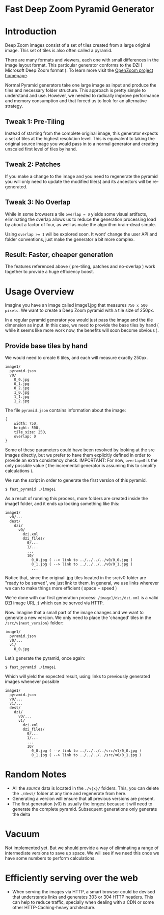 # Fast Deep Zoom Pyramid Generator

# Introduction

Deep Zoom images consist of a set of tiles created from a large original image. This set of tiles is also often called a pyramid.

There are many formats and viewers, each one with small differences in the image layout format. This particular generator conforms to the DZI ( Microsoft Deep Zoom format ). To learn more visit the [OpenZoom project homepage](http://www.openzoom.org/).

Normal Pyramid generators take one large image as input and produce the tiles and necessary folder structure. This approach is pretty simple to understand and use. However, we needed to radically improve performance and memory consumption and that forced us to look for an alternative strategy.

## Tweak 1: Pre-Tiling

Instead of starting from the complete original image, this generator expects a set of tiles at the highest resolution level. This is equivalent to taking the original source image you would pass in to a normal generator and creating unscaled first level of tiles by hand.

## Tweak 2: Patches

If you make a change to the image and you need to regenerate the pyramid you will only need to update the modified tile(s) and its ancestors will be re-generated.

## Tweak 3: No Overlap

While in some browsers a tile `overlap = 0` yields some visual artifacts, eliminating the overlap allows us to reduce the generation processing load by about a factor of four, as well as make the algorithm brain-dead simple.

Using `overlap >= 1` will be explored soon. It wont' change the user API and folder conventions, just make the generator a bit more complex.

## Result: Faster, cheaper generation

The features referenced above ( pre-tiling, patches and no-overlap ) work together to provide a huge efficiency boost.

# Usage Overview

Imagine you have an image called image1.jpg that measures `750 x 500 pixels`. We want to create a Deep Zoom pyramid with a tile size of 250px.

In a regular pyramid generator you would just pass the image and the tile dimension as input. In this case, we need to provide the base tiles by hand ( while it seems like more work now, the benefits will soon become obvious ).

## Provide base tiles by hand

We would need to create 6 tiles, and each will measure exactly 250px.

    image1/
      pyramid.json
      v0/
        0_0.jpg
        0_1.jpg
        0_2.jpg
        1_0.jpg
        1_1.jpg
        1_2.jpg

The file `pyramid.json` contains information about the image:

    {
        width: 750,
        height: 500,
        tile_size: 250,
        overlap: 0
    }

Some of these parameters could have been resolved by looking at the src images directly, but we prefer to have them explicitly defined in order to provide an extra consistency check.
IMPORTANT: For now, `overlap=0` is the only possible value ( the incremental generator is assuming this to simplify calculations ).

We run the script in order to generate the first version of this pyramid.

    $ fast_pyramid ./image1

As a result of running this process, more folders are created inside the image1 folder, and it ends up looking something like this:

    image1/
      v0/...
      dest/
        dzi/
          v0/
            dzi.xml
            dzi_files/
              0/...
              1/...
              ...
              10/
                0_0.jpg ( --> link to ../../../../v0/0_0.jpg )
                0_1.jpg ( --> link to ../../../../v0/0_1.jpg )
                ...

Notice that, since the original .jpg tiles located in the src/v0 folder are "ready to be served", we just link to them.
In general, we use links wherever we can to make things more efficient ( space + speed )

We’re done with our first generation process: `/image1/dzi/dzi.xml` is a valid DZI image URL ;) which can be served via HTTP.

Now. Imagine that a small part of the image changes and we want to generate a new version.
We only need to place the 'changed' tiles in the `/src/v{next_version}` folder:

    image1/
      pyramid.json
      v0/...
      v1/
        0_0.jpg

Let’s generate the pyramid, once again:

    $ fast_pyramid ./image1

Which will yield the expected result, using links to previously generated images whenever possible

    image1/
      pyramid.json
      v0/... 
      v1/...
      dest/
        dzi/
          v0/...
          v1/
            dzi.xml
            dzi_files/
              0/...
              1/...
              ...
              10/
                0_0.jpg ( --> link to ../../../../src/v1/0_0.jpg )
                0_1.jpg ( --> link to ../../../../src/v0/0_1.jpg )

# Random Notes

* All the *source* data is located in the `./v{x}/` folders. This, you can delete the `./dest/` folder at any time and regenerate from here.
* Generating a version will ensure that all previous versions are present.
* The first generation (v0) is usually the longest because it will need to generate the complete pyramid. Subsequent generations only generate the delta

# Vacuum

Not implemented yet. But we should provide a way of eliminating a range of intermediate versions to save up space. We will see if we need this once we have some numbers to perform calculations.

# Efficiently serving over the web

* When serving the images via HTTP, a smart browser could be devised that understands links and generates 303 or 304 HTTP headers. This can help to reduce traffic, specially when dealing with a CDN or some other HTTP-Caching-heavy architecture.



